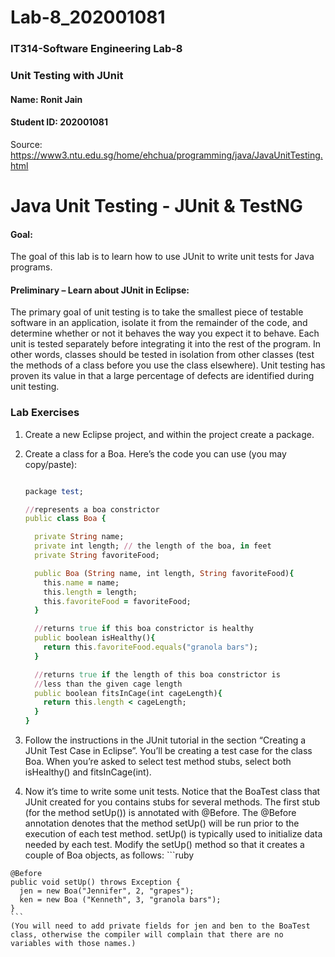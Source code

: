 # Lab-8_202001081

### IT314-Software Engineering Lab-8
### Unit Testing with JUnit

#### Name: Ronit Jain
#### Student ID: 202001081

Source: https://www3.ntu.edu.sg/home/ehchua/programming/java/JavaUnitTesting.html

# Java Unit Testing - JUnit & TestNG

#### Goal:

The goal of this lab is to learn how to use JUnit to write unit tests for Java programs.

#### Preliminary – Learn about JUnit in Eclipse:

The primary goal of unit testing is to take the smallest piece of testable software in an application, isolate it from the remainder of the code, and determine whether or not it behaves the way you expect it to behave. Each unit is tested separately before integrating it into the rest of the program. In other words, classes should be tested in isolation from other classes (test the methods of a class before you use the class elsewhere). Unit testing has proven its value in that a large percentage of defects are identified during unit testing.

### Lab Exercises

  1. Create a new Eclipse project, and within the project create a package.
  2. Create a class for a Boa. Here’s the code you can use (you may copy/paste):
      
      ```ruby
      
      package test;

      //represents a boa constrictor
      public class Boa {

        private String name;
        private int length; // the length of the boa, in feet
        private String favoriteFood;

        public Boa (String name, int length, String favoriteFood){
          this.name = name;
          this.length = length;
          this.favoriteFood = favoriteFood;
        }

        //returns true if this boa constrictor is healthy
        public boolean isHealthy(){
          return this.favoriteFood.equals("granola bars");
        }

        //returns true if the length of this boa constrictor is
        //less than the given cage length
        public boolean fitsInCage(int cageLength){
          return this.length < cageLength;
        }
      }

      
      ```


  3. Follow the instructions in the JUnit tutorial in the section “Creating a JUnit Test Case in Eclipse”. You’ll be creating a test case for the class Boa. When you’re asked to select test method stubs, select both isHealthy() and fitsInCage(int).
  
  4. Now it’s time to write some unit tests. Notice that the BoaTest class that JUnit created for you contains stubs for several methods. The first stub (for the method setUp()) is annotated with @Before. The @Before annotation denotes that the method setUp() will be run prior to the execution of each test method. setUp() is typically used to initialize data needed by each test. Modify the setUp() method so that it creates a couple of Boa objects, as follows:
    ```ruby
    
    @Before
    public void setUp() throws Exception {
      jen = new Boa("Jennifer", 2, "grapes");
      ken = new Boa ("Kenneth", 3, "granola bars");
    }
    ```
    (You will need to add private fields for jen and ben to the BoaTest class, otherwise the compiler will complain that there are no variables with those names.)

